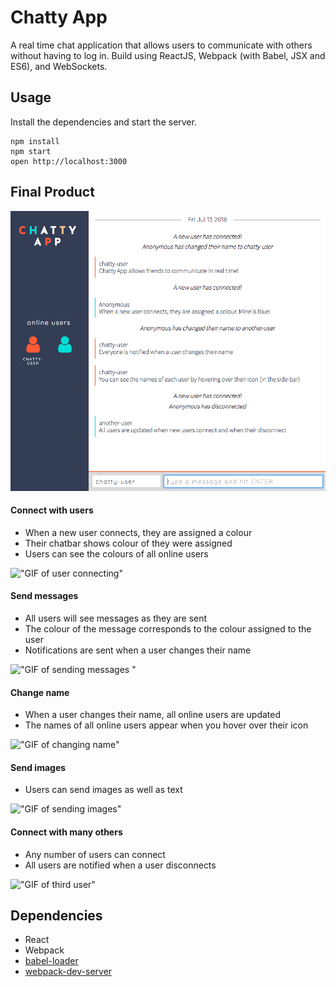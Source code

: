 Chatty App
=====================

A real time chat application that allows users to communicate with others without having to log in. Build using ReactJS, Webpack (with Babel, JSX and ES6), and WebSockets.

## Usage
Install the dependencies and start the server.

```
npm install
npm start
open http://localhost:3000
```

## Final Product
!["screenshot of final product"](https://github.com/emilyhfdong/chattyApp/blob/master/docs/chatty-app.png)


#### Connect with users

- When a new user connects, they are assigned a colour
- Their chatbar shows colour of they were assigned
- Users can see the colours of all online users

!["GIF of user connecting"](https://github.com/emilyhfdong/chattyApp/blob/master/docs/new-user.gif)

#### Send messages

- All users will see messages as they are sent
- The colour of the message corresponds to the colour assigned to the user
- Notifications are sent when a user changes their name

!["GIF of sending messages "](https://github.com/emilyhfdong/chattyApp/blob/master/docs/send-message.gif)

#### Change name

- When a user changes their name, all online users are updated
- The names of all online users appear when you hover over their icon

!["GIF of changing name"](https://github.com/emilyhfdong/chattyApp/blob/master/docs/name-change.gif)

#### Send images

- Users can send images as well as text

!["GIF of sending images"](https://github.com/emilyhfdong/chattyApp/blob/master/docs/send-pics.gif)

#### Connect with many others

- Any number of users can connect
- All users are notified when a user disconnects

!["GIF of third user"](https://github.com/emilyhfdong/chattyApp/blob/master/docs/third-user.gif)


## Dependencies

* React
* Webpack
* [babel-loader](https://github.com/babel/babel-loader)
* [webpack-dev-server](https://github.com/webpack/webpack-dev-server)
